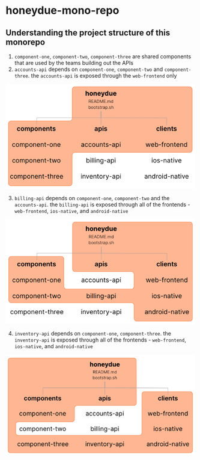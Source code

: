 # honeydue-mono-repo

## Understanding the project structure of this monorepo

1. `component-one`, `component-two`, `component-three` are shared components that are used by the teams building out the APIs
2. `accounts-api` depends on `component-one`, `component-two` and `component-three`.  the `accounts-api` is exposed through the `web-frontend` only

![accounts](images/dependency-mapping-accounts.png)

3. `billing-api` depends on `component-one`, `component-two` and the `accounts-api`.  the `billing-api` is exposed through all of the frontends - `web-frontend`, `ios-native`, and `android-native`

![billing](images/dependency-mapping-billing.png)

4. `inventory-api` depends on `component-one`, `component-three`.  the `inventory-api` is exposed through all of the frontends - `web-frontend`, `ios-native`, and `android-native`

![inventory](images/dependency-mapping-inventory.png)
